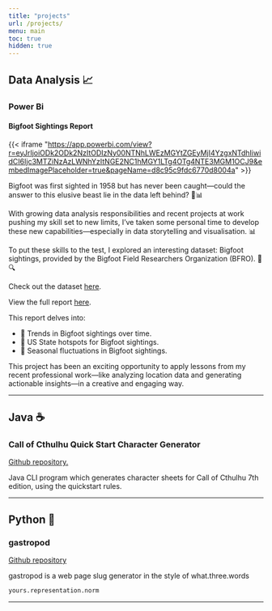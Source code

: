 ```yaml
---
title: "projects"
url: /projects/
menu: main
toc: true
hidden: true
---
```


## Data Analysis 📈

### Power Bi

#### Bigfoot Sightings Report

{{< iframe "https://app.powerbi.com/view?r=eyJrIjoiODk2ODk2NzItODIzNy00NTNhLWEzMGYtZGEyMjI4YzgxNTdhIiwidCI6Ijc3MTZiNzAzLWNhYzItNGE2NC1hMGY1LTg4OTg4NTE3MGM1OCJ9&embedImagePlaceholder=true&pageName=d8c95c9fdc6770d8004a" >}}

Bigfoot was first sighted in 1958 but has never been caught—could the answer to this elusive beast lie in the data left behind? 🐾📊

With growing data analysis responsibilities and recent projects at work pushing my skill set to new limits, I’ve taken some personal time to develop these new capabilities—especially in data storytelling and visualisation. 📊

To put these skills to the test, I explored an interesting dataset: Bigfoot sightings, provided by the Bigfoot Field Researchers Organization (BFRO). 🐾🔍

Check out the dataset [here](https://data.world/timothyrenner/bfro-sightings-data).

View the full report [here](https://app.powerbi.com/view?r=eyJrIjoiODk2ODk2NzItODIzNy00NTNhLWEzMGYtZGEyMjI4YzgxNTdhIiwidCI6Ijc3MTZiNzAzLWNhYzItNGE2NC1hMGY1LTg4OTg4NTE3MGM1OCJ9&embedImagePlaceholder=true&pageName=d8c95c9fdc6770d8004a).

This report delves into: 

- 🔎 Trends in Bigfoot sightings over time.
- 📍 US State hotspots for Bigfoot sightings.
- 📆 Seasonal fluctuations in Bigfoot sightings.

This project has been an exciting opportunity to apply lessons from my recent professional work—like analyzing location data and generating actionable insights—in a creative and engaging way.

---

## Java ☕

### Call of Cthulhu Quick Start Character Generator

[Github repository.](https://github.com/wizardfree/CoC-7th-Ed---Quick-Start---Character-Generator)

Java CLI program which generates character sheets for Call of Cthulhu 7th edition, using the quickstart rules.

---

## Python 🐍

### gastropod

[Github repository](https://github.com/wizardfree/gastropod)

gastropod is a web page slug generator in the style of what.three.words

```txt
yours.representation.norm
```

---